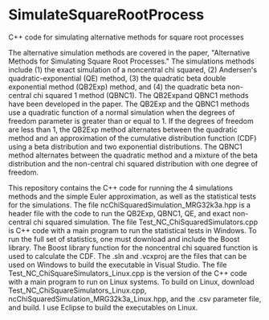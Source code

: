 # SimulateSquareRootProcess
C++ code for simulating alternative methods for square root processes

The alternative simulation methods are covered in the paper, "Alternative Methods for Simulating Square Root 
Processes." The simulations methods include (1) the exact simulation of a noncentral chi squared, 
(2) Andersen's quadratic-exponential (QE) method, (3) the quadratic beta double exponential method (QB2Exp) 
method, and (4) the quadratic beta non-central chi squared 1 method (QBNC1). The QB2Expand QBNC1 methods have 
been developed in the paper. The QB2Exp and the QBNC1 methods use a quadratic function of a normal simulation 
when the degrees of freedom parameter is greater than or equal to 1.  If the degrees of freedom are less than 
1, the QB2Exp method alternates between the quadratic method and an approximation of the cumulative 
distribution function (CDF) using a beta distribution and two exponential distributions. The QBNC1 method 
alternates between the quadratic method and a mixture of the beta distribution and the non-central chi squared
distribution with one degree of freedom.

This repository contains the C++ code for running the 4 simulations methods and the simple Euler approximation, 
as well as the statistical tests for the simulations. The file ncChiSquaredSimulation_MRG32k3a.hpp is a header 
file with the code to run the QB2Exp, QBNC1, QE, and exact non-central chi squared simulation. The file 
Test_NC_ChiSquaredSimulators.cpp is C++ code with a main program to run the statistical tests in Windows. 
To run the full set of statistics, one must download and include the Boost library. The Boost library function 
for the noncentral chi squared function is used to calculate the CDF. The .sln and .vcxproj are the files that 
can be used on Windows to build the executable in Visual Studio.  The file Test_NC_ChiSquareSimulators_Linux.cpp 
is the version of the C++ code with a main program to run on Linux systems.  To build on Linux, download 
Test_NC_ChiSquareSimulators_Linux.cpp, ncChiSquaredSimulation_MRG32k3a_Linux.hpp, and the .csv parameter file, and 
build. I use Eclipse to build the executables on Linux.

